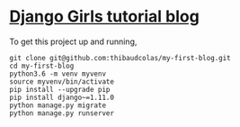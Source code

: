 # [Django Girls tutorial blog](https://tutorial.djangogirls.org/)

To get this project up and running,

```
git clone git@github.com:thibaudcolas/my-first-blog.git
cd my-first-blog
python3.6 -m venv myvenv
source myvenv/bin/activate
pip install --upgrade pip
pip install django~=1.11.0
python manage.py migrate
python manage.py runserver
```
